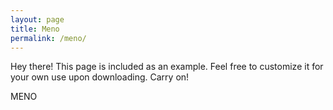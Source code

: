 ```yaml
---
layout: page
title: Meno
permalink: /meno/
---
```


<p class="message">
  Hey there! This page is included as an example. Feel free to customize it for your own use upon downloading. Carry on!
</p>

MENO

